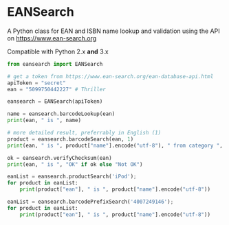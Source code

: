 # EANSearch

A Python class for EAN and ISBN name lookup and validation using the API on https://www.ean-search.org

Compatible with Python 2.x **and** 3.x

```python
from eansearch import EANSearch

# get a token from https://www.ean-search.org/ean-database-api.html
apiToken = "secret"
ean = "5099750442227" # Thriller

eansearch = EANSearch(apiToken)

name = eansearch.barcodeLookup(ean)
print(ean, " is ", name)

# more detailed result, preferrably in English (1)
product = eansearch.barcodeSearch(ean, 1)
print(ean, " is ", product["name"].encode("utf-8"), " from category ", product["categoryName"], " issued in ", product["issuingCountry"])

ok = eansearch.verifyChecksum(ean)
print(ean, " is ", "OK" if ok else "Not OK")

eanList = eansearch.productSearch('iPod');
for product in eanList:
	print(product["ean"], " is ", product["name"].encode("utf-8"))

eanList = eansearch.barcodePrefixSearch('4007249146');
for product in eanList:
	print(product["ean"], " is ", product["name"].encode("utf-8"))

